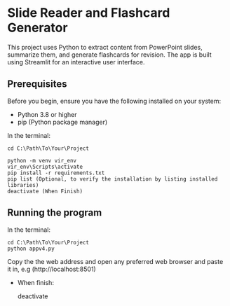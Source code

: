 
# Slide Reader and Flashcard Generator
 
This project uses Python to extract content from PowerPoint slides, summarize them, and generate flashcards for revision. The app is built using Streamlit for an interactive user interface.

## Prerequisites

Before you begin, ensure you have the following installed on your system:
- Python 3.8 or higher
- pip (Python package manager)

In the terminal:

    cd C:\Path\To\Your\Project

    python -m venv vir_env
    vir_env\Scripts\activate
    pip install -r requirements.txt
    pip list (Optional, to verify the installation by listing installed libraries)
    deactivate (When Finish)

## Running the program

In the terminal:

    cd C:\Path\To\Your\Project
    python appv4.py

Copy the the web address and open any preferred web browser and paste it in,
e.g (http://localhost:8501)
- When finish:

    deactivate 


